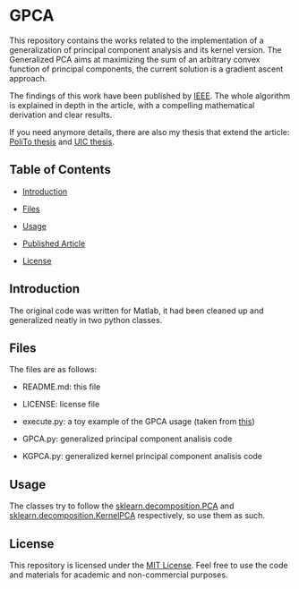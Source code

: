 # GPCA

 

This repository contains the works related to the implementation of a generalization of principal component analysis and its kernel version.
The Generalized PCA aims at maximizing the sum of an arbitrary convex function of principal components, the current solution is a gradient ascent approach.

The findings of this work have been published by [IEEE](https://ieeexplore.ieee.org/abstract/document/9054154).
The whole algorithm is explained in depth in the article, with a compelling mathematical derivation and clear results.

If you need anymore details, there are also my thesis that extend the article:
[PoliTo thesis](https://webthesis.biblio.polito.it/13126/) and [UIC thesis](https://indigo.uic.edu/articles/thesis/A_Generalization_of_Principal_Component_Analysis/13475391?file=25863297).



## Table of Contents

 

- [Introduction](#introduction)

- [Files](#files)

- [Usage](#usage)

- [Published Article](#published-article)

- [License](#license)

 

## Introduction

 

The original code was written for Matlab, it had been cleaned up and generalized neatly in two python classes.

 

## Files

 

The files are as follows:

 

* README.md: this file

* LICENSE: license file

* execute.py: a toy example of the GPCA usage (taken from [this](https://scikit-learn.org/dev/auto_examples/decomposition/plot_pca_iris.html#sphx-glr-auto-examples-decomposition-plot-pca-iris-py))

* GPCA.py: generalized principal component analisis code

* KGPCA.py: generalized kernel principal component analisis code

 

## Usage

 

The classes try to follow the [sklearn.decomposition.PCA](https://scikit-learn.org/stable/modules/generated/sklearn.decomposition.PCA.html) and [sklearn.decomposition.KernelPCA](https://scikit-learn.org/stable/modules/generated/sklearn.decomposition.KernelPCA.html) respectively, so use them as such.

 

## License

 

This repository is licensed under the [MIT License](LICENSE). Feel free to use the code and materials for academic and non-commercial purposes.
